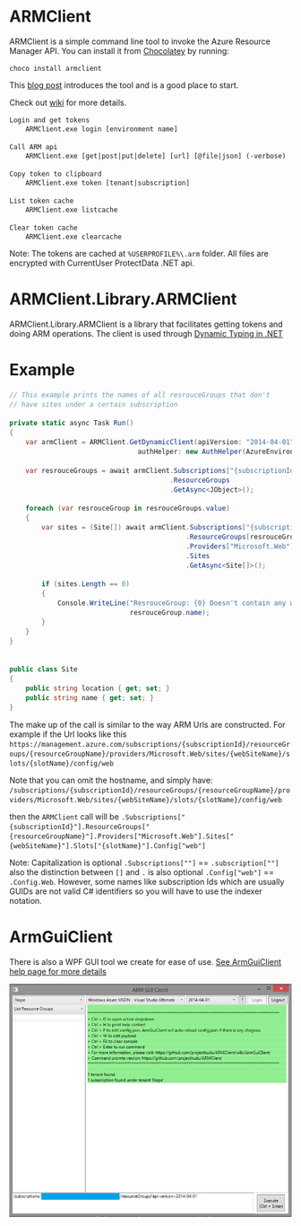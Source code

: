 ARMClient
=========

ARMClient is a simple command line tool to invoke the Azure Resource Manager API. You can install it from [Chocolatey](https://chocolatey.org/) by running:

    choco install armclient

This [blog post](http://blog.davidebbo.com/2015/01/azure-resource-manager-client.html) introduces the tool and is a good place to start.

Check out [wiki](https://github.com/projectkudu/ARMClient/wiki) for more details.

    Login and get tokens
        ARMClient.exe login [environment name]
    
    Call ARM api
        ARMClient.exe [get|post|put|delete] [url] [@file|json] (-verbose)
    
    Copy token to clipboard
        ARMClient.exe token [tenant|subscription]
    
    List token cache
        ARMClient.exe listcache
    
    Clear token cache
        ARMClient.exe clearcache

Note: The tokens are cached at `%USERPROFILE%\.arm` folder.  All files are encrypted with CurrentUser ProtectData .NET api.  

ARMClient.Library.ARMClient
============================

ARMClient.Library.ARMClient is a library that facilitates getting tokens and doing ARM operations. The client is used through [Dynamic Typing in .NET](http://msdn.microsoft.com/en-us/library/dd264736.aspx)

Example
=========

```C#
// This example prints the names of all resrouceGroups that don't
// have sites under a certain subscription

private static async Task Run()
{
    var armClient = ARMClient.GetDynamicClient(apiVersion: "2014-04-01",
                                authHelper: new AuthHelper(AzureEnvironments.Prod));

    var resrouceGroups = await armClient.Subscriptions["{subscriptionId}"]
                                        .ResourceGroups
                                        .GetAsync<JObject>();

    foreach (var resrouceGroup in resrouceGroups.value)
    {
        var sites = (Site[]) await armClient.Subscriptions["{subscriptionId}"]
                                            .ResourceGroups[resrouceGroup.name]
                                            .Providers["Microsoft.Web"]
                                            .Sites
                                            .GetAsync<Site[]>();

        if (sites.Length == 0)
        {
            Console.WriteLine("ResrouceGroup: {0} Doesn't contain any websites!",
                              resrouceGroup.name);
        }
    }
}


public class Site
{
    public string location { get; set; }
    public string name { get; set; }
}

```

The make up of the call is similar to the way ARM Urls are constructed. For example if the Url looks like this
`https://management.azure.com/subscriptions/{subscriptionId}/resourceGroups/{resourceGroupName}/providers/Microsoft.Web/sites/{webSiteName}/slots/{slotName}/config/web`

Note that you can omit the hostname, and simply have:
`/subscriptions/{subscriptionId}/resourceGroups/{resourceGroupName}/providers/Microsoft.Web/sites/{webSiteName}/slots/{slotName}/config/web`

then the `ARMClient` call will be `.Subscriptions["{subscriptionId}"].ResourceGroups["{resourceGroupName}"].Providers["Microsoft.Web"].Sites["{webSiteName}"].Slots["{slotName}"].Config["web"]`

Note: Capitalization is optional `.Subscriptions[""]` == `.subscription[""]` also the distinction between `[]` and `.` is also optional  `.Config["web"]` == `.Config.Web`.
However, some names like subscription Ids which are usually GUIDs are not valid C# identifiers so you will have to use the indexer notation.

ArmGuiClient
=========
There is also a WPF GUI tool we create for ease of use. [See ArmGuiClient help page for more details](https://github.com/projectkudu/ARMClient/wiki/ArmGuiClient)

![ArmGuiClient.exe](https://github.com/shrimpy/screenshots/blob/master/ArmGuiClient.png)
